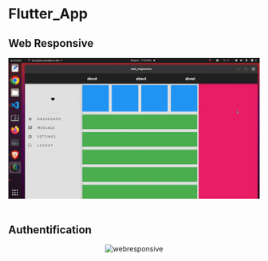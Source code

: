 # Flutter_App

## Web Responsive
<center>
<img src="web_responsive/responsive.gif" alt="webresponsive">
</center>
<br/>

## Authentification 
<center>
<img src="authentication_ui/UI_AUTH.gif" alt="webresponsive">
</center>